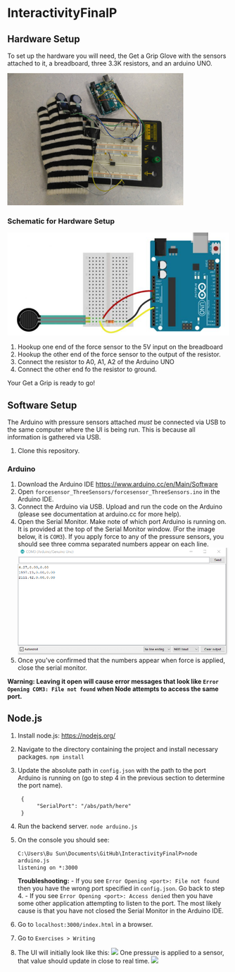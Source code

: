 # InteractivityFinalP


## Hardware Setup
To set up the hardware you will need, the Get a Grip Glove with the sensors attached to it, a breadboard, three 3.3K resistors, and an arduino UNO.

<img src = "Images/GetGripGlove-2.jpg" height=300>

### Schematic for Hardware Setup

![](Images/HookupGuideForceSensor.JPG)

1. Hookup one end of the force sensor to the 5V input on the breadboard
2. Hookup the other end of the force sensor to the output of the resistor.
3. Connect the resistor to A0, A1, A2 of the Arduino UNO
4. Connect the other end fo the resistor to ground. 

Your Get a Grip is ready to go!

## Software Setup
The Arduino with pressure sensors attached *must* be connected via USB to the same computer where the UI is being run.
This is because all information is gathered via USB. 

1. Clone this repository.

### Arduino

1. Download the Arduino IDE https://www.arduino.cc/en/Main/Software 
2. Open `forcesensor_ThreeSensors/forcesensor_ThreeSensors.ino` in the Arduino IDE.
3. Connect the Arduino via USB. Upload and run the code on the Arduino (please see documentation at arduino.cc for more help).
4. Open the Serial Monitor. Make note of which port Arduino is running on. It is provided at the top of the Serial Monitor window. (For the image below, it is `COM3`). If you apply force to any of the pressure sensors, you should see three comma separated numbers appear on each line. 
![](Images/Arduino.PNG)
5. Once you've confirmed that the numbers appear when force is applied, close the serial monitor. 

**Warning: Leaving it open will cause error messages that look like `Error Opening COM3: File not found` when Node attempts to access the same port.**


## Node.js
1. Install node.js: https://nodejs.org/
3. Navigate to the directory containing the project and install necessary packages.
`npm install`
4. Update the absolute path in `config.json` with the path to the port Arduino is running on (go to step 4 in the previous section to determine the port name).  
   ```
    {
         "SerialPort": "/abs/path/here"
    }
    ```
5. Run the backend server. `node arduino.js`
6. On the console you should see:
    ```
    C:\Users\Bu Sun\Documents\GitHub\InteractivityFinalP>node arduino.js
    listening on *:3000
    ```
   **Troubleshooting:** 
       - If you see `Error Opening <port>: File not found` then you have the wrong port specified in `config.json`. Go back to step 4. 
       - If you see `Error Opening <port>: Access denied` then you have some other application attempting to listen to the port. The most likely cause is that you have not closed the Serial Monitor in the Arduino IDE.
6. Go to `localhost:3000/index.html` in a browser. 

7. Go to  `Exercises > Writing`

8. The UI will initially look like this:
 ![](Images/UI.PNG)
 One pressure is applied to a sensor, that value should update in close to real time.
 ![](Images/UI-working.PNG)
 

